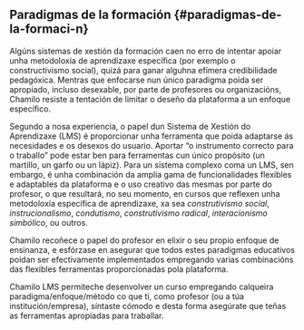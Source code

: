 ## Paradigmas de la formación {#paradigmas-de-la-formaci-n}

Algúns sistemas de xestión da formación caen no erro de intentar apoiar unha metodoloxía de aprendizaxe específica (por exemplo o constructivismo social), quizá para ganar alguhna efímera credibilidade pedagóxica. Mentras que enfocarse nun único paradigma poida ser apropiado, incluso desexable, por parte de profesores ou organizacións, Chamilo resiste a tentación de limitar o deseño da plataforma a un enfoque específico.

Segundo a nosa experiencia, o papel dun Sistema de Xestión do Aprendizaxe (LMS) é proporcionar unha ferramenta que poida adaptarse ás necesidades e os desexos do usuario. Aportar “o instrumento correcto para o traballo” pode estar ben para ferramentas cun único propósito (un martillo, un garfo ou un lápiz). Para un sistema complexo coma un LMS, sen embargo, é unha combinación da amplia gama de funcionalidades flexibles e adaptables da plataforma e o uso creativo das mesmas por parte do profesor, o que resultará, no seu momento, en cursos que reflexen unha metodoloxía específica de aprendizaxe, xa sea _construtivismo social_, _instrucionalismo_, _condutismo_, _construtivismo radical_, _interacionismo simbólico_, ou outros.

Chamilo recoñece o papel do profesor en elixir o seu propio enfoque de ensinanza, e esfórzase en asegurar que todos estes paradigmas educativos poidan ser efectivamente implementados empregando varias combinacións das flexibles ferramentas proporcionadas pola plataforma.

Chamilo LMS permiteche desenvolver un curso empregando calqueira paradigma/enfoque/método co que ti, como profesor (ou a túa institución/empresa), síntaste cómodo e desta forma asegúrate que teñas as ferramentas apropiadas para traballar.